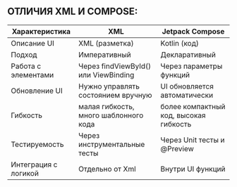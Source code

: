 ОТЛИЧИЯ XML И COMPOSE:
----------------------
| Характеристика | XML | Jetpack Compose |
|-------------|-------------|-------------|
| Описание UI  |   XML (разметка)    | 	Kotlin (код)    |
| Подход  | 	Императивный  | Декларативный   |
| Работа с элементами  | Через findViewById() или ViewBinding | Через параметры функций    |
| Обновление UI  |  Нужно управлять состоянием вручную   | UI обновляется автоматически  |
| Гибкость  | малая гибкость, много шаблонного кода    | более компактный код, высокая гибкость  |
| Тестируемость  | Через инструментальные тесты   | Через Unit тесты и @Preview   |
| Интеграция с логикой  | Отдельно от Xml   | Внутри UI функций  |
